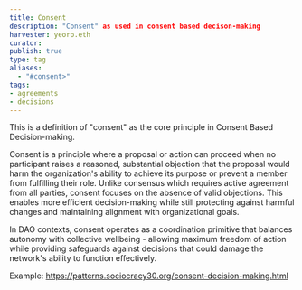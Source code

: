 ```yaml
---
title: Consent
description: "Consent" as used in consent based decison-making
harvester: yeoro.eth
curator: 
publish: true
type: tag
aliases:
  - "#consent>"
tags:
- agreements
- decisions
---
```


This is a definition of "consent" as the core principle in Consent Based Decision-making.

Consent is a principle where a proposal or action can proceed when no participant raises a reasoned, substantial objection that the proposal would harm the organization's ability to achieve its purpose or prevent a member from fulfilling their role. Unlike consensus which requires active agreement from all parties, consent focuses on the absence of valid objections. This enables more efficient decision-making while still protecting against harmful changes and maintaining alignment with organizational goals.

In DAO contexts, consent operates as a coordination primitive that balances autonomy with collective wellbeing - allowing maximum freedom of action while providing safeguards against decisions that could damage the network's ability to function effectively.

Example: 
https://patterns.sociocracy30.org/consent-decision-making.html

